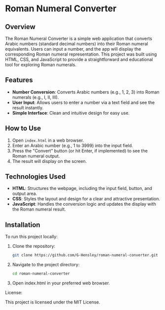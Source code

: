 # Roman Numeral Converter

## Overview

The Roman Numeral Converter is a simple web application that converts Arabic numbers (standard decimal numbers) into their Roman numeral equivalents. Users can input a number, and the app will display the corresponding Roman numeral representation. This project was built using HTML, CSS, and JavaScript to provide a straightforward and educational tool for exploring Roman numerals.

## Features

- **Number Conversion**: Converts Arabic numbers (e.g., 1, 2, 3) into Roman numerals (e.g., I, II, III).
- **User Input**: Allows users to enter a number via a text field and see the result instantly.
- **Simple Interface**: Clean and intuitive design for easy use.

## How to Use

1. Open `index.html` in a web browser.
2. Enter an Arabic number (e.g., 1 to 3999) into the input field.
3. Press the "Convert" button (or hit Enter, if implemented) to see the Roman numeral output.
4. The result will display on the screen.

## Technologies Used

- **HTML**: Structures the webpage, including the input field, button, and output area.
- **CSS**: Styles the layout and design for a clear and attractive presentation.
- **JavaScript**: Handles the conversion logic and updates the display with the Roman numeral result.

## Installation

To run this project locally:

1. Clone the repository:
   ```bash
   git clone https://github.com/G-Hensley/roman-numeral-converter.git
   ```
2. Navigate to the project directory:
   ```bash
   cd roman-numeral-converter
   ```
3. Open index.html in your preferred web browser.

License:

This project is licensed under the MIT License.
